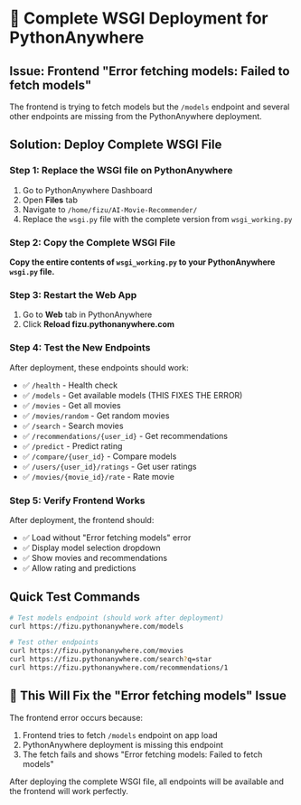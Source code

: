 # 🚀 Complete WSGI Deployment for PythonAnywhere

## Issue: Frontend "Error fetching models: Failed to fetch models"

The frontend is trying to fetch models but the `/models` endpoint and several other endpoints are missing from the PythonAnywhere deployment.

## Solution: Deploy Complete WSGI File

### Step 1: Replace the WSGI file on PythonAnywhere

1. Go to PythonAnywhere Dashboard
2. Open **Files** tab
3. Navigate to `/home/fizu/AI-Movie-Recommender/`
4. Replace the `wsgi.py` file with the complete version from `wsgi_working.py`

### Step 2: Copy the Complete WSGI File

**Copy the entire contents of `wsgi_working.py` to your PythonAnywhere `wsgi.py` file.**

### Step 3: Restart the Web App

1. Go to **Web** tab in PythonAnywhere
2. Click **Reload fizu.pythonanywhere.com**

### Step 4: Test the New Endpoints

After deployment, these endpoints should work:

- ✅ `/health` - Health check
- ✅ `/models` - Get available models (THIS FIXES THE ERROR)
- ✅ `/movies` - Get all movies
- ✅ `/movies/random` - Get random movies
- ✅ `/search` - Search movies
- ✅ `/recommendations/{user_id}` - Get recommendations
- ✅ `/predict` - Predict rating
- ✅ `/compare/{user_id}` - Compare models
- ✅ `/users/{user_id}/ratings` - Get user ratings
- ✅ `/movies/{movie_id}/rate` - Rate movie

### Step 5: Verify Frontend Works

After deployment, the frontend should:
- ✅ Load without "Error fetching models" error
- ✅ Display model selection dropdown
- ✅ Show movies and recommendations
- ✅ Allow rating and predictions

## Quick Test Commands

```bash
# Test models endpoint (should work after deployment)
curl https://fizu.pythonanywhere.com/models

# Test other endpoints
curl https://fizu.pythonanywhere.com/movies
curl https://fizu.pythonanywhere.com/search?q=star
curl https://fizu.pythonanywhere.com/recommendations/1
```

## 🎯 This Will Fix the "Error fetching models" Issue

The frontend error occurs because:
1. Frontend tries to fetch `/models` endpoint on app load
2. PythonAnywhere deployment is missing this endpoint
3. The fetch fails and shows "Error fetching models: Failed to fetch models"

After deploying the complete WSGI file, all endpoints will be available and the frontend will work perfectly.
